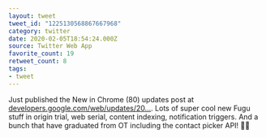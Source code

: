 ```yaml
---
layout: tweet
tweet_id: "1225130568867667968"
category: twitter
date: 2020-02-05T18:54:24.000Z
source: Twitter Web App
favorite_count: 19
retweet_count: 8
tags:
- tweet
---
```


Just published the New in Chrome (80) updates post at [developers.google.com/web/updates/20…](https://developers.google.com/web/updates/2020/02/nic80). Lots of super cool new Fugu stuff in origin trial, web serial, content indexing, notification triggers. And a bunch that have graduated from OT including the contact picker API! 🥳🎉
